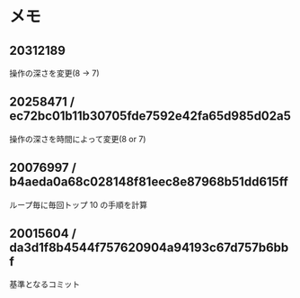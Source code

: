 # メモ

## 20312189

操作の深さを変更(8 -> 7)

## 20258471 / ec72bc01b11b30705fde7592e42fa65d985d02a5

操作の深さを時間によって変更(8 or 7)

## 20076997 / b4aeda0a68c028148f81eec8e87968b51dd615ff

ループ毎に毎回トップ 10 の手順を計算

## 20015604 / da3d1f8b4544f757620904a94193c67d757b6bbf

基準となるコミット

